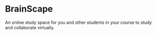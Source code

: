 # BrainScape
An online study space for you and other students in your course to study and collaborate virtually. 
